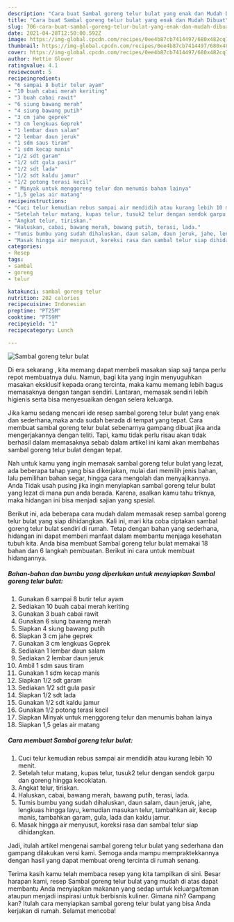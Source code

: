 ```yaml
---
description: "Cara buat Sambal goreng telur bulat yang enak dan Mudah Dibuat"
title: "Cara buat Sambal goreng telur bulat yang enak dan Mudah Dibuat"
slug: 706-cara-buat-sambal-goreng-telur-bulat-yang-enak-dan-mudah-dibuat
date: 2021-04-28T12:50:00.592Z
image: https://img-global.cpcdn.com/recipes/0ee4b87cb7414497/680x482cq70/sambal-goreng-telur-bulat-foto-resep-utama.jpg
thumbnail: https://img-global.cpcdn.com/recipes/0ee4b87cb7414497/680x482cq70/sambal-goreng-telur-bulat-foto-resep-utama.jpg
cover: https://img-global.cpcdn.com/recipes/0ee4b87cb7414497/680x482cq70/sambal-goreng-telur-bulat-foto-resep-utama.jpg
author: Hettie Glover
ratingvalue: 4.1
reviewcount: 5
recipeingredient:
- "6 sampai 8 butir telur ayam"
- "10 buah cabai merah keriting"
- "3 buah cabai rawit"
- "6 siung bawang merah"
- "4 siung bawang putih"
- "3 cm jahe geprek"
- "3 cm lengkuas Geprek"
- "1 lembar daun salam"
- "2 lembar daun jeruk"
- "1 sdm saus tiram"
- "1 sdm kecap manis"
- "1/2 sdt garam"
- "1/2 sdt gula pasir"
- "1/2 sdt lada"
- "1/2 sdt kaldu jamur"
- "1/2 potong terasi kecil"
- " Minyak untuk menggoreng telur dan menumis bahan lainya"
- "1,5 gelas air matang"
recipeinstructions:
- "Cuci telur kemudian rebus sampai air mendidih atau kurang lebih 10 menit."
- "Setelah telur matang, kupas telur, tusuk2 telur dengan sendok garpu dan goreng hingga kecoklatan."
- "Angkat telur, tiriskan."
- "Haluskan, cabai, bawang merah, bawang putih, terasi, lada."
- "Tumis bumbu yang sudah dihaluskan, daun salam, daun jeruk, jahe, lengkuas hingga layu, kemudian masukan telur, tambahkan air, kecap manis, tambahkan garam, gula, lada dan kaldu jamur."
- "Masak hingga air menyusut, koreksi rasa dan sambal telur siap dihidangkan."
categories:
- Resep
tags:
- sambal
- goreng
- telur

katakunci: sambal goreng telur 
nutrition: 202 calories
recipecuisine: Indonesian
preptime: "PT25M"
cooktime: "PT59M"
recipeyield: "1"
recipecategory: Lunch

---
```



![Sambal goreng telur bulat](https://img-global.cpcdn.com/recipes/0ee4b87cb7414497/680x482cq70/sambal-goreng-telur-bulat-foto-resep-utama.jpg)

Di era  sekarang , kita memang dapat membeli masakan siap saji tanpa perlu repot membuatnya dulu. Namun, bagi kita yang ingin menyuguhkan masakan eksklusif kepada orang tercinta, maka kamu memang lebih bagus memasaknya dengan tangan sendiri. Lantaran, memasak sendiri lebih higienis serta bisa menyesuaikan dengan selera keluarga.

Jika kamu sedang mencari ide resep sambal goreng telur bulat yang enak dan sederhana,maka anda sudah berada di tempat yang tepat. Cara membuat sambal goreng telur bulat  sebenarnya gampang dibuat jika anda mengerjakannya dengan teliti. Tapi, kamu tidak perlu risau akan tidak berhasil dalam memasaknya 
sebab dalam artikel ini kami akan membahas sambal goreng telur bulat dengan tepat.  



Nah untuk kamu yang ingin memasak sambal goreng telur bulat yang lezat, ada beberapa tahap yang bisa dikerjakan, mulai dari memilih jenis bahan, lalu pemilihan bahan segar, hingga cara mengolah dan menyajikannya. Anda Tidak usah pusing jika ingin menyiapkan sambal goreng telur bulat yang lezat di mana pun anda berada. Karena, asalkan kamu  tahu triknya, maka hidangan ini bisa menjadi sajian yang spesial.

Berikut ini, ada beberapa cara mudah dalam memasak resep sambal goreng telur bulat yang siap dihidangkan. Kali ini, mari kita coba ciptakan sambal goreng telur bulat sendiri di rumah. Tetap dengan bahan yang sederhana, hidangan ini dapat memberi manfaat dalam membantu menjaga kesehatan tubuh kita. Anda bisa membuat Sambal goreng telur bulat memakai 18 bahan dan 6 langkah pembuatan. Berikut ini cara untuk membuat hidangannya.

<!--inarticleads1-->

##### Bahan-bahan dan bumbu yang diperlukan untuk menyiapkan Sambal goreng telur bulat:

1. Gunakan 6 sampai 8 butir telur ayam
1. Sediakan 10 buah cabai merah keriting
1. Gunakan 3 buah cabai rawit
1. Gunakan 6 siung bawang merah
1. Siapkan 4 siung bawang putih
1. Siapkan 3 cm jahe geprek
1. Gunakan 3 cm lengkuas Geprek
1. Sediakan 1 lembar daun salam
1. Sediakan 2 lembar daun jeruk
1. Ambil 1 sdm saus tiram
1. Gunakan 1 sdm kecap manis
1. Siapkan 1/2 sdt garam
1. Sediakan 1/2 sdt gula pasir
1. Siapkan 1/2 sdt lada
1. Gunakan 1/2 sdt kaldu jamur
1. Gunakan 1/2 potong terasi kecil
1. Siapkan  Minyak untuk menggoreng telur dan menumis bahan lainya
1. Siapkan 1,5 gelas air matang




<!--inarticleads2-->

##### Cara membuat Sambal goreng telur bulat:

1. Cuci telur kemudian rebus sampai air mendidih atau kurang lebih 10 menit.
1. Setelah telur matang, kupas telur, tusuk2 telur dengan sendok garpu dan goreng hingga kecoklatan.
1. Angkat telur, tiriskan.
1. Haluskan, cabai, bawang merah, bawang putih, terasi, lada.
1. Tumis bumbu yang sudah dihaluskan, daun salam, daun jeruk, jahe, lengkuas hingga layu, kemudian masukan telur, tambahkan air, kecap manis, tambahkan garam, gula, lada dan kaldu jamur.
1. Masak hingga air menyusut, koreksi rasa dan sambal telur siap dihidangkan.




Jadi, itulah artikel mengenai  sambal goreng telur bulat  yang sederhana dan gampang dilakukan versi kami. Semoga anda mampu mempraktekkannya dengan hasil yang dapat membuat oreng tercinta di rumah senang. 

Terima kasih kamu telah membaca resep yang kita tampilkan di sini. Besar harapan kami, resep  Sambal goreng telur bulat yang mudah di atas dapat membantu Anda menyiapkan makanan yang sedap untuk keluarga/teman ataupun menjadi inspirasi untuk berbisnis kuliner. Gimana nih? Gampang kan? Itulah cara menyiapkan sambal goreng telur bulat yang bisa Anda kerjakan di rumah. Selamat mencoba!

